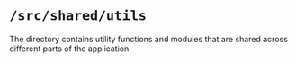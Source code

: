 # `/src/shared/utils`

The directory contains utility functions and modules that are shared across different parts of the application.
